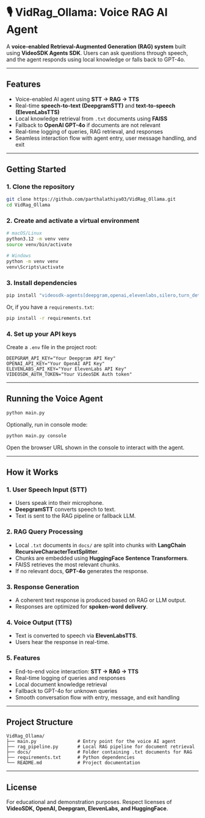 # 🎙️ VidRag_Ollama: Voice RAG AI Agent

A **voice-enabled Retrieval-Augmented Generation (RAG) system** built using **VideoSDK Agents SDK**. Users can ask questions through speech, and the agent responds using local knowledge or falls back to GPT-4o.

---

## Features

- Voice-enabled AI agent using **STT → RAG → TTS**
- Real-time **speech-to-text (DeepgramSTT)** and **text-to-speech (ElevenLabsTTS)**
- Local knowledge retrieval from `.txt` documents using **FAISS**
- Fallback to **OpenAI GPT-4o** if documents are not relevant
- Real-time logging of queries, RAG retrieval, and responses
- Seamless interaction flow with agent entry, user message handling, and exit

---

## Getting Started

### 1. Clone the repository

```bash
git clone https://github.com/parthalathiya03/VidRag_Ollama.git
cd VidRag_Ollama
```

### 2. Create and activate a virtual environment

```bash
# macOS/Linux
python3.12 -m venv venv
source venv/bin/activate

# Windows
python -m venv venv
venv\Scripts\activate
```

### 3. Install dependencies

```bash
pip install "videosdk-agents[deepgram,openai,elevenlabs,silero,turn_detector]"
```

Or, if you have a `requirements.txt`:

```bash
pip install -r requirements.txt
```

### 4. Set up your API keys

Create a `.env` file in the project root:

```env
DEEPGRAM_API_KEY="Your Deepgram API Key"
OPENAI_API_KEY="Your OpenAI API Key"
ELEVENLABS_API_KEY="Your ElevenLabs API Key"
VIDEOSDK_AUTH_TOKEN="Your VideoSDK Auth token"
```

---

## Running the Voice Agent

```bash
python main.py
```

Optionally, run in console mode:

```bash
python main.py console
```

Open the browser URL shown in the console to interact with the agent.

---

## How it Works

### 1. User Speech Input (STT)

- Users speak into their microphone.
- **DeepgramSTT** converts speech to text.
- Text is sent to the RAG pipeline or fallback LLM.

### 2. RAG Query Processing

- Local `.txt` documents in `docs/` are split into chunks with **LangChain RecursiveCharacterTextSplitter**.
- Chunks are embedded using **HuggingFace Sentence Transformers**.
- FAISS retrieves the most relevant chunks.
- If no relevant docs, **GPT-4o** generates the response.

### 3. Response Generation

- A coherent text response is produced based on RAG or LLM output.
- Responses are optimized for **spoken-word delivery**.

### 4. Voice Output (TTS)

- Text is converted to speech via **ElevenLabsTTS**.
- Users hear the response in real-time.

### 5. Features

- End-to-end voice interaction: **STT → RAG → TTS**
- Real-time logging of queries and responses
- Local document knowledge retrieval
- Fallback to GPT-4o for unknown queries
- Smooth conversation flow with entry, message, and exit handling

---

## Project Structure

```
VidRag_Ollama/
├── main.py               # Entry point for the voice AI agent
├── rag_pipeline.py       # Local RAG pipeline for document retrieval
├── docs/                 # Folder containing .txt documents for RAG
├── requirements.txt      # Python dependencies
└── README.md             # Project documentation
```

---

## License

For educational and demonstration purposes. Respect licenses of **VideoSDK, OpenAI, Deepgram, ElevenLabs, and HuggingFace**.